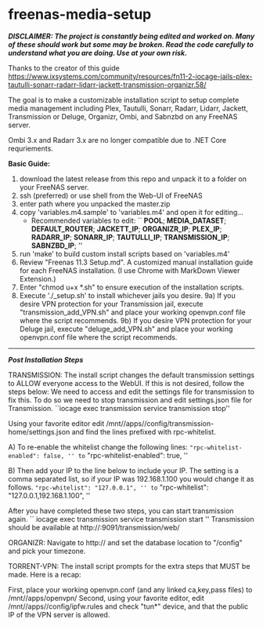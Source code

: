 # freenas-media-setup

***DISCLAIMER: The project is constantly being edited and worked on. Many of these should work but some may be broken. Read the code carefully to understand what you are doing.  Use at your own risk.***

Thanks to the creator of this guide https://www.ixsystems.com/community/resources/fn11-2-iocage-jails-plex-tautulli-sonarr-radarr-lidarr-jackett-transmission-organizr.58/

The goal is to make a customizable installation script to setup complete media management including Plex, Tautulli, Sonarr, Radarr, Lidarr, Jackett, Transmission or Deluge, Organizr, Ombi, and Sabnzbd on any FreeNAS server.

Ombi 3.x and Radarr 3.x are no longer compatible due to .NET Core requriements.


**Basic Guide:** 
1) download the latest release from this repo and unpack it to a folder on your FreeNAS server.
2) ssh (preferred) or use shell from the Web-UI of FreeNAS
3) enter path where you unpacked the master.zip
4) copy 'variables.m4.sample' to 'variables.m4' and open it for editing...
    * Recommended variables to edit: 
                                    ``
                                     __POOL__;
                                     __MEDIA_DATASET__;
                                     __DEFAULT_ROUTER__;
                                     __JACKETT_IP__;
                                     __ORGANIZR_IP__;
                                     __PLEX_IP__;
                                     __RADARR_IP__;
                                     __SONARR_IP__;
                                     __TAUTULLI_IP__;
                                     __TRANSMISSION_IP__;
                                     __SABNZBD_IP__;
                                     ''
5) run 'make' to build custom install scripts based on 'variables.m4'
6) Review "Freenas 11.3 Setup.md".  A customized manual installation guide for each FreeNAS installation.
   (I use Chrome with MarkDown Viewer Extension.)
7) Enter "chmod u+x *.sh" to ensure execution of the installation scripts.
8) Execute './<JAIL>_setup.sh' to install whichever jails you desire.
9a) If you desire VPN protection for your Transmission jail, execute "transmission_add_VPN.sh" and place your working openvpn.conf file where the script recommends.
9b) If you desire VPN protection for your Deluge jail, execute "deluge_add_VPN.sh" and place your working openvpn.conf file where the script recommends.

------
***Post Installation Steps***

TRANSMISSION:
The install script changes the default transmission settings to ALLOW everyone access to the WebUI. If this is not desired, follow the steps below:
We need to access and edit the settings file for transmission to fix this.  To do so we need to stop transmission and edit settings.json file for Transmission.
``iocage exec transmission service transmission stop''

Using your favorite editor edit /mnt/<POOL>/apps/<transmission-jail>/config/transmission-home/settings.json and find the lines prefixed with rpc-whitelist.

A) To re-enable the whitelist change the following lines:
``
"rpc-whitelist-enabled": false,
''
to
``
"rpc-whitelist-enabled": true,
''

B) Then add your IP to the line below to include your IP. The setting is a comma separated list, so if your IP was 192.168.1.100 you would change it as follows.
``
"rpc-whitelist": "127.0.0.1",
''
to
``
"rpc-whitelist": "127.0.0.1,192.168.1.100",
''

After you have completed these two steps, you can start transmission again.
``
iocage exec transmission service transmission start
''
Transmission should be available at http://<JailIP>:9091/transmission/web/
   
ORGANIZR:
Navigate to http://<JailIP> and set the database location to "/config" and pick your timezone.

TORRENT-VPN:
The install script prompts for the extra steps that MUST be made.  Here is a recap:

First, place your working openvpn.conf (and any linked ca,key,pass files) to /mnt/<POOL>/apps/openvpn/
Second, using your favorite editor, edit /mnt/<POOL>/apps/<transmission-jail>/config/ipfw.rules and check "tun*" device, and that the public IP of the VPN server is allowed.
